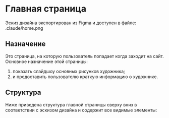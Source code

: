 # Главная страница

Эскиз дизайна экспортирован из Figma и доступен в файле: .claude/home.png

## Назначение

Это страница, на которую пользователь попадает когда заходит на сайт.
Основное назначение этой страницы:

1. показать слайдшоу основных рисунков художника;
2. и предоставить пользователю краткую информацию о художнике.

## Структура

Ниже приведена структура главной страницы сверху вниз в соответствии с эскизом дизайна и содержит все видимые элементы:
<home>
<Navigation>
<ArtistLogo />
<NavButtons>
<Home />
<CurriculumVitae />
<ArtGallery/>
</NavButtons>
</Navigation>
<HeroSlideshow>
<MetadataOverlay>
<TopBottomGradientShadow />
<Size />
<Description />
<FileWeight />
<ArtTitle>
<Barcode />
<Title />
<SquaresSVG />
</ArtTitle>
</MetadataOverlay>
<Slideshow />
<ArtistBranding>
<ArtistLogo />
<BrandingText />
<SlideshowControllers />
<BottomTopGradientShadow />
</ArtistBranding>
</HeroSlideshow>
<AboutMe>
<CharacterIllustration />
<InfoCard>
<Title>
<ArtistName />
<DayOfBirth />
<Location />
<ShortSelfPresentationText />
</InfoCard>
</AboutMe>

 <Footer>
   <SocialLinks>
     <Artstation />
     <X_Twitter />
     <Telegram />
     <Youtube />
     <Discord />
     <VK />
   </SocialLinks>
   <Nav>
     <Home />
     <CurriculumVitae />
     <ArtGallery />
     <Projects />
   </Nav>
   <ScanningSVG>
   <WavedBackground>
 </Footer>
</home>

Ниже приведено описание некоторых важных элементов.

### Navigation

Общая для всех страниц панель навигации. Так что по сути не является частью главной страницы.
Но отображатся на ней на самом верху.

При прокручивании экрана перемещается вслед за скроллом.
Имеет прозрачность и эффект блюр. Выглядит как матовое серое полупрозрачное стекло.

Пример кнопки для текущей страницы:

```
[◊] HOME
```

Пример кнопки для всех остальных страниц:

```
/ ART GALLERY
```

Кнопки на этой панели имеют две анимации:

- при наведении;
- при нажатии.

#### При наведении

1. Кнопка текущей страницы меняет цвет с бирюзового на белый
2. Кнопка раздела, на который навели курсор мыши, меняет цвет с белого на бирюзовый.

#### При нажатии

1. Кнопка текущей страницы выполнят path transform для разделителя [◊] -> /
2. Кнопка раздела, на который навели курсор мыши, выполнят path transform для разделителя / -> [◊]

path transform выполняется в два шага:

1. [◊] -> |
2. | -> /

обратный path transform в обратном порядке:

1. / -> |
2. | -> [◊]

/, |, [◊] - это три SVG иконки:
/ - .claude/nav1.svg
| - .claude/nav2.svg
[◊] .claude/nav3.svg

### HeroSlideshow

Пожалуй главный элемент на страницы. Отображает слайдшоу артов.
Для плавного перехода между рисунками HeroSlideshow загружает все арты,
и помечает текущий как видимый, остальные не видны.

> Важно! Предзагруженные рисунки лежат друг под другом по оси Z и не смещены относительно друг друга по осям X и Y

Каждые 5 секунд происходит плавная смена видимого арта.

### Size

Тут текстом показано размер рисунка, который сейчас отображается.
Пример:

```
size:
6264/3554
```

Шрифт: Erbos Draco 1st Open NBP

### Description

Тут текстом выводится описание рисунка, который сейчас отображается.
Пример:

```
Description:
Comm-Illustration
```

Шрифт: Erbos Draco 1st Open NBP

### FileWeight

Тут текстом отображает размер оригинального файла рисунка, который сейчас отображается.
Пример:

```
weight:
8.3 mb
```

Шрифт: Erbos Draco 1st Open NBP

### ArtTitle

Тут текстом отображает название рисунка, который сейчас отображается.
Дизайн этого элемента имеет более сложную структуру.
Barcode - Штрихкод белым цветом
Title - название рисунка
SquaresSVG - .claude/square_svg.svg

Шрифт: Erbos Draco 1st Open NBP

### TopBottomGradientShadow

Градиент предназначенный для того, чтобы текст MetadataOverlay лучше читался:

```css
background: linear-gradient(180deg, rgba(0, 0, 0, 0.7) 40.38%, #ffffff 100%);
mix-blend-mode: multiply;
opacity: 0.7;
```

### BottomTopGradientShadow

Градиент предназначенный для того, чтобы текст ArtistBranding лучше читался:

```css
background: linear-gradient(180deg, #ffffff 0%, #000000 100%);
mix-blend-mode: multiply;
opacity: 0.7;
```

### SlideshowControllers

Кнопки управления слайдшоу. Расположены в правом нижнем углу. Имеют особый дизайн и анимацию.

Вот более подробная структура:
<SlideshowControllers>
<PrevButton />
<PlayPauseButton />
<NextButton />
</SlideshowControllers>

Все элементы расположены в одну строку в три колонки.
Вот как они выглядят:

1.  PrevButton - круг с залитым фоном, в котором сделана прорезь в виде символа <
2.  NextButton - круг с залитым фоном, в котором сделана прорезь в виде символа >
3.  PlayPauseButton - в зависимости от состояния иконка паузы или play, обведенная кругом прогрессера с анимацией. Прогрессер заполняется красным.

### CharacterIllustration

Аватар художника: .claude/avatar.png

### InfoCard

Карточка с краткой информацией о художнике. Важно обратить внимание на дизайн элементов карточки и на шрифты.
Фон карточки серый, правый нижний угол скруглен.

Сверху вниз карточка содержит:

1.  В верхней части заголовок '/About me'. Шрифт заголовка: ISL_Andvari
2.  Расположенные в две колонки: ArtistName и DayOfBirth.
    Фон заголовка каждой черный, правый нижний угол скруглен. Шрифт белый: Content
    Имя и дата рождения написаны шрифтом ISL_Andvari крупно.
    В ArtistName есть третья строка, где мелким шрифтом написан никнейм. Шрифт: Content
3.  Location - краткое текущее местоположение художника.
4.  Разделительная черта
5.  Текст с самопрезентацией художника.

ArtistName, DayOfBirth и Location могут быть реализованы одним и тем же компонентом React.

### ScanningSVG

📡 стикер .claude/footer.png

### SocialLinks

Это ссылки на социальные сети, например:
<Discord>
[{{DiscordSVG}}] Discord
</Discord>
Тут используется шрифт Erbos Draco 1st Open NBP.
При наведении курсора мыши понятная пользователю анимация, которая подсказывает, что на этот элемент можно нажать.

### Nav

Шрифт всех элементов: Erbos Draco 1st NBP
Например:

```
НОМЕ
```

При наведении курсора мыши понятная пользователю анимация, которая подсказывает, что на этот элемент можно нажать.

